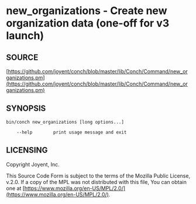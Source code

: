 # new\_organizations - Create new organization data (one-off for v3 launch)

## SOURCE

[https://github.com/joyent/conch/blob/master/lib/Conch/Command/new_organizations.pm](https://github.com/joyent/conch/blob/master/lib/Conch/Command/new_organizations.pm)

## SYNOPSIS

```
bin/conch new_organizations [long options...]

    --help        print usage message and exit
```

## LICENSING

Copyright Joyent, Inc.

This Source Code Form is subject to the terms of the Mozilla Public License,
v.2.0. If a copy of the MPL was not distributed with this file, You can obtain
one at [https://www.mozilla.org/en-US/MPL/2.0/](https://www.mozilla.org/en-US/MPL/2.0/).
